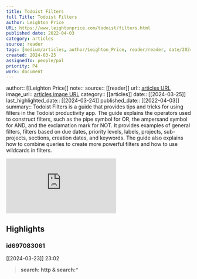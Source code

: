 ```yaml
---
title: Todoist Filters
full Title: Todoist Filters
author: Leighton Price
URL: https://www.leightonprice.com/todoist/filters.html
published date: 2022-04-03
category: articles
source: reader
tags: [medium/articles, author/Leighton_Price, reader/reader, date/2024-03-24, area/reader]
created: 2024-03-25
assignedTo: people/pal
priority: P4
work: document
---
```

author:: [[Leighton Price]]
note:: 
source:: [[reader]]
url:: [articles URL](https://www.leightonprice.com/todoist/filters.html)
image_url:: [articles image URL](https://rdl.ink/render/https%3A%2F%2Fwww.leightonprice.com%2Ftodoist%2Ffilters.html)
category:: [[articles]]
date:: [[2024-03-25]]
last_highlighted_date:: [[2024-03-24]]
published_date:: [[2022-04-03]]
summary:: Todoist Filters is a guide that provides tips and tricks for using filters in the Todoist productivity app. The guide explains the operators used to construct filters, such as the pipe symbol for OR, the ampersand symbol for AND, and the exclamation mark for NOT. It provides examples of general filters, filters based on due dates, priority levels, labels, projects, sub-projects, sections, creation dates, and keywords. The guide also explains how to combine queries to create more powerful filters and how to use wildcards in filters.


![rw-book-cover](https://rdl.ink/render/https%3A%2F%2Fwww.leightonprice.com%2Ftodoist%2Ffilters.html)

## Highlights
### id697083061
[[2024-03-23]] 23:02
> **search: http & search:***


